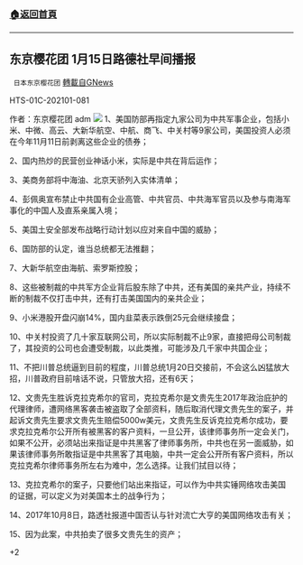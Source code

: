 ###  [:house:返回首頁](https://github.com/ourhimalayas/txt)
---

## 东京樱花团 1月15日路德社早间播报
` 日本东京樱花团` [轉載自GNews](https://gnews.org/zh-hans/758036/)

HTS-01C-202101-081

作者：东京樱花团 adm
![]()![](https://cdn.discordapp.com/attachments/740156308631584770/799993496408162305/image1.jpg)
1、美国防部再指定九家公司为中共军事企业，包括小米、中微、高云、大新华航空、中航、商飞、中关村等9家公司，美国投资人必须在今年11月11日前剥离这些企业的债券；

2、国内热炒的民营创业神话小米，实际是中共在背后运作；

3、美商务部将中海油、北京天骄列入实体清单；

4、彭佩奥宣布禁止中共国有企业高管、中共官员、中共海军官员以及参与南海军事化的中国人及直系亲属入境；

5、美国土安全部发布战略行动计划以应对来自中国的威胁；

6、国防部的认定，谁当总统都无法推翻；

7、大新华航空由海航、索罗斯控股；

8、这些被制裁的中共军方企业背后股东除了中共，还有美国的亲共产业，持续不断的制裁不仅打击中共，还有打击美国国内的亲共企业；

9、小米港股开盘闪崩14%，国内韭菜表示跌倒25元会继续接盘；

10、中关村投资了几十家互联网公司，所以实际制裁不止9家，直接把母公司制裁了，其投资的公司也会遭受制裁，以此类推，可能涉及几千家中共国企业；

11、不把川普总统逼到目前的程度，川普总统1月20日交接前，不会这么凶猛放大招，川普政府目前啥话不说，只管放大招，还有6天；

12、文贵先生胜诉克拉克希尔的官司，克拉克希尔是文贵先生2017年政治庇护的代理律师，遭网络黑客袭击被盗取了全部资料，随后取消代理文贵先生的案子，并起诉文贵先生要求文贵先生赔偿5000w美元，文贵先生反诉克拉克希尔成功，要求克拉克希尔公开所有被黑客的客户资料，一旦公开，该律师事务所一定会关门，如果不公开，必须站出来指证是中共黑客了律师事务所，中共也在另一面威胁，如果该律师事务所敢指证是中共黑客了其电脑，中共一定会公开所有客户资料，所以克拉克希尔律师事务所左右为难中，怎么选择。让我们拭目以待；

13、克拉克希尔的案子，只要他们站出来指证，可以作为中共实锤网络攻击美国的证据，可以定义为对美国本土的战争行为；

14、2017年10月8日，路透社报道中国否认与针对流亡大亨的美国网络攻击有关；

15、因为此案，中共拍卖了很多文贵先生的资产；

+2
